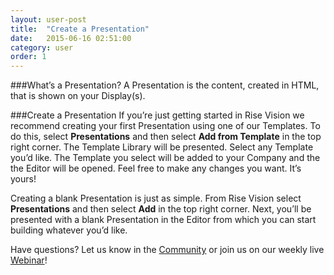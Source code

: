 ```yaml
---
layout: user-post
title:  "Create a Presentation"
date:   2015-06-16 02:51:00
category: user
order: 1
---
```


###What’s a Presentation?
A Presentation is the content, created in HTML, that is shown on your Display(s).

###Create a Presentation
If you’re just getting started in Rise Vision we recommend creating your first Presentation using one of our Templates. To do this, select **Presentations** and 
then select **Add from Template** in the top right corner. The Template Library will be presented. Select any Template you’d like. The Template you select will 
be added to your Company and the the Editor will be opened. Feel free to make any changes you want. It’s yours! 

Creating a blank Presentation is just as simple. From Rise Vision select **Presentations** and then select **Add** in the top right corner. Next, you’ll be 
presented with a blank Presentation in the Editor from which you can start building whatever you’d like.

Have questions? Let us know in the [Community](http://community.risevision.com) or join us on our weekly live [Webinar](http://www.risevision.com/user-training/)!